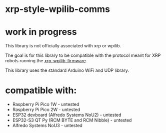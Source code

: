 # xrp-style-wpilib-comms

# work in progress

This library is not officially associated with xrp or wpilib. 

The goal is for this library to be compatible with the protocol meant for XRP robots running the [xrp-wpilib-firmware](https://github.com/wpilibsuite/xrp-wpilib-firmware). 

This library uses the standard Arduino WiFi and UDP library.

# compatible with:
* Raspberry Pi Pico 1W - untested
* Raspberry Pi Pico 2W - untested
* ESP32 devboard (Alfredo Systems NoU2) - untested
* ESP32-S3 QT Py (RCM BYTE and RCM Nibble) - untested
* Alfredo Systems NoU3 - untested

